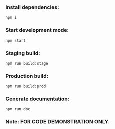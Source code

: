 
### Install dependencies:
`npm i`

### Start development mode:
`npm start`

### Staging build: 
`npm run build:stage`

### Production build:
`npm run build:prod`

### Generate documentation:
`npm run doc`

### Note: FOR CODE DEMONSTRATION ONLY.
